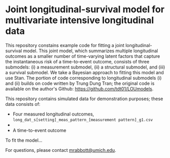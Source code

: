 # Joint longitudinal-survival model for multivariate intensive longitudinal data

This repository constains example code for fitting a joint longitudinal-survival model.  This joint model, which summarizes multiple longitudinal outcomes as a smaller number of time-varying latent factors that capture the instantaneous risk of a time-to-event outcome, consists of three submodels: (i) a measurement submodel, (ii) a structural submodel, and (iii) a survival submodel.  We take a Bayesian approach to fitting this model and use Stan.  The portion of code corresponding to longitudinal submodels (i) and (ii) builds on code written by Trung Dung Tran; the original code is available on the author's Github: https://github.com/tdt01/LOUmodels.


This repository contains simulated data for demonstration purposes; these data consists of:

* Four measured longitudinal outcomes, ``long_dat_s[setting]_meas_pattern_[measurement pattern]_g1.csv``
* 
* A time-to-event outcome

To fit the model...

For questions, please contact mrabbott@umich.edu.
